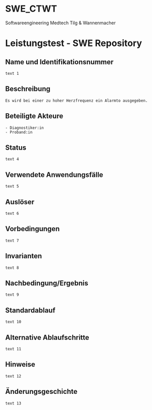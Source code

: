 # SWE_CTWT
Softwareengineering Medtech Tilg &amp; Wannenmacher

# Leistungstest - SWE Repository
## Name und Identifikationsnummer
    text 1
## Beschreibung
    Es wird bei einer zu hoher Herzfrequenz ein Alarmto ausgegeben.
## Beteiligte Akteure
    - Diagnostiker:in
    - Proband:in
## Status
    text 4
## Verwendete Anwendungsfälle
    text 5
## Auslöser
    text 6
## Vorbedingungen
    text 7
## Invarianten
    text 8
## Nachbedingung/Ergebnis
    text 9
## Standardablauf
    text 10
## Alternative Ablaufschritte
    text 11
## Hinweise
    text 12
## Änderungsgeschichte
    text 13
